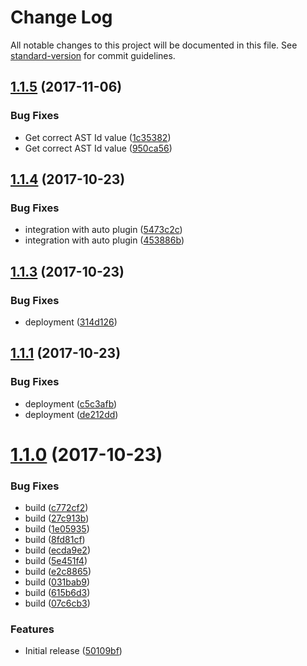# Change Log

All notable changes to this project will be documented in this file. See [standard-version](https://github.com/conventional-changelog/standard-version) for commit guidelines.

<a name="1.1.5"></a>
## [1.1.5](https://github.com/adam-26/babel-plugin-react-intl-id-hash/compare/v1.1.4...v1.1.5) (2017-11-06)


### Bug Fixes

* Get correct AST Id value ([1c35382](https://github.com/adam-26/babel-plugin-react-intl-id-hash/commit/1c35382))
* Get correct AST Id value ([950ca56](https://github.com/adam-26/babel-plugin-react-intl-id-hash/commit/950ca56))



<a name="1.1.4"></a>
## [1.1.4](https://github.com/adam-26/babel-plugin-react-intl-id-hash/compare/v1.1.3...v1.1.4) (2017-10-23)


### Bug Fixes

* integration with auto plugin ([5473c2c](https://github.com/adam-26/babel-plugin-react-intl-id-hash/commit/5473c2c))
* integration with auto plugin ([453886b](https://github.com/adam-26/babel-plugin-react-intl-id-hash/commit/453886b))



<a name="1.1.3"></a>
## [1.1.3](https://github.com/adam-26/babel-plugin-react-intl-id-hash/compare/v1.1.1...v1.1.3) (2017-10-23)


### Bug Fixes

* deployment ([314d126](https://github.com/adam-26/babel-plugin-react-intl-id-hash/commit/314d126))



<a name="1.1.1"></a>
## [1.1.1](https://github.com/adam-26/babel-plugin-react-intl-id-hash/compare/v1.1.0...v1.1.1) (2017-10-23)


### Bug Fixes

* deployment ([c5c3afb](https://github.com/adam-26/babel-plugin-react-intl-id-hash/commit/c5c3afb))
* deployment ([de212dd](https://github.com/adam-26/babel-plugin-react-intl-id-hash/commit/de212dd))



<a name="1.1.0"></a>
# [1.1.0](https://github.com/adam-26/babel-plugin-react-intl-id-hash/compare/v0.11.0...v1.1.0) (2017-10-23)


### Bug Fixes

* build ([c772cf2](https://github.com/adam-26/babel-plugin-react-intl-id-hash/commit/c772cf2))
* build ([27c913b](https://github.com/adam-26/babel-plugin-react-intl-id-hash/commit/27c913b))
* build ([1e05935](https://github.com/adam-26/babel-plugin-react-intl-id-hash/commit/1e05935))
* build ([8fd81cf](https://github.com/adam-26/babel-plugin-react-intl-id-hash/commit/8fd81cf))
* build ([ecda9e2](https://github.com/adam-26/babel-plugin-react-intl-id-hash/commit/ecda9e2))
* build ([5e451f4](https://github.com/adam-26/babel-plugin-react-intl-id-hash/commit/5e451f4))
* build ([e2c8865](https://github.com/adam-26/babel-plugin-react-intl-id-hash/commit/e2c8865))
* build ([031bab9](https://github.com/adam-26/babel-plugin-react-intl-id-hash/commit/031bab9))
* build ([615b6d3](https://github.com/adam-26/babel-plugin-react-intl-id-hash/commit/615b6d3))
* build ([07c6cb3](https://github.com/adam-26/babel-plugin-react-intl-id-hash/commit/07c6cb3))


### Features

* Initial release ([50109bf](https://github.com/adam-26/babel-plugin-react-intl-id-hash/commit/50109bf))
